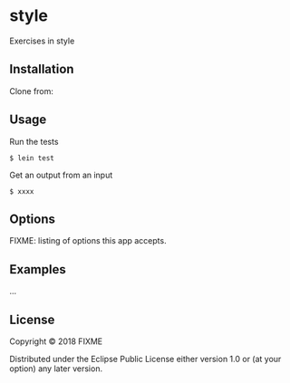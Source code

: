 # style

Exercises in style

## Installation

Clone from:

## Usage

Run the tests 

    $ lein test
    
Get an output from an input

    $ xxxx


## Options

FIXME: listing of options this app accepts.

## Examples

...


## License

Copyright © 2018 FIXME

Distributed under the Eclipse Public License either version 1.0 or (at
your option) any later version.

